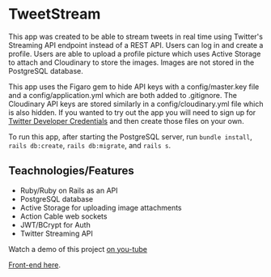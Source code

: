 # TweetStream

This app was created to be able to stream tweets in real time using Twitter's Streaming API endpoint instead of a REST API. Users can log in and create a profile. Users are able to upload a profile picture which uses Active Storage to attach and Cloudinary to store the images. Images are not stored in the PostgreSQL database.

This app uses the Figaro gem to hide API keys with a config/master.key file and a config/application.yml which are both added to .gitignore. The Cloudinary API keys are stored similarly in a config/cloudinary.yml file which is also hidden. If you wanted to try out the app you will need to sign up for [Twitter Developer Credentials](https://developer.twitter.com/en/apply-for-access) and then create those files on your own.

To run this app, after starting the PostgreSQL server, run `bundle install`, `rails db:create`, `rails db:migrate`, and `rails s`.

## Teachnologies/Features

- Ruby/Ruby on Rails as an API
- PostgreSQL database
- Active Storage for uploading image attachments
- Action Cable web sockets
- JWT/BCrypt for Auth
- Twitter Streaming API

Watch a demo of this project [on you-tube](https://www.youtube.com/watch?v=urTOZf8Z2A4)

[Front-end here](https://github.com/e-papanicolas/tweet-front-end).
